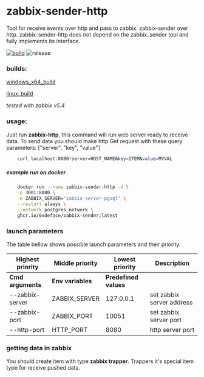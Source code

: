 # zabbix-sender-http
Tool for receive events over http and pass to zabbix. zabbix-sender over http.
zabbix-sender-http does not depend on the zabbix_sender tool and fully implements its interface.

[![build](https://github.com/0xdeface/zabbix-sender-http/actions/workflows/build.yml/badge.svg?branch=master)](https://github.com/0xdeface/zabbix-sender-http/actions/workflows/build.yml)
![release](https://img.shields.io/github/v/release/0xdeface/zabbix-sender-http.svg)


### builds: 
[windows_x64_build](dist/zabbix-http.exe)

[linux_build](dist/zabbix-http)


_tested with zabbix v5.4_

### usage:
Just run **zabbix-http**, this command will run web server ready to receive data. 
To send data you should make http Get request with these query parameters: ["server", "key", "value"] 
```bash
    curl localhost:8080?server=HOST_NAME&key=ITEM&value=MYVAL
```
##### example run on docker
```bash
    docker run --name zabbix-sender-http -d \
    -p 3001:8080 \
    -e ZABBIX_SERVER="zabbix-server-pgsql" \
    --restart always \
    --network postgres_network \
    ghcr.io/0xdeface/zabbix-sender:latest
```

### launch parameters

The table bellow shows possible launch parameters and their priority. 

| Highest priority         | Middle priority     | Lowest priority       | Description               | 
|--------------------------|---------------------|-----------------------|---------------------------|
| **Cmd arguments**        | **Env variables**   | **Predefined values** |                       |   
| --zabbix-server          | ZABBIX_SERVER       | 127.0.0.1             | set zabbix server address |   
| --zabbix-port            | ZABBIX_PORT         | 10051                 | set zabbix server port    |   
| --http-port              | HTTP_PORT           | 8080                  | http server port          |   

### getting data in zabbix
You should create item with type **zabbix trapper**. Trappers it's special item type for receive pushed data.

